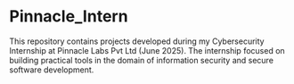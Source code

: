 # Pinnacle_Intern
This repository contains projects developed during my Cybersecurity Internship at Pinnacle Labs Pvt Ltd (June 2025). The internship focused on building practical tools in the domain of information security and secure software development.
